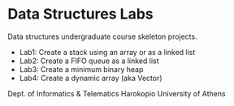 # Data Structures Labs

Data structures undergraduate course skeleton projects. 

 * Lab1: Create a stack using an array or as a linked list
 * Lab2: Create a FIFO queue as a linked list
 * Lab3: Create a minimum binary heap
 * Lab4: Create a dynamic array (aka Vector)


Dept. of Informatics & Telematics
Harokopio University of Athens
